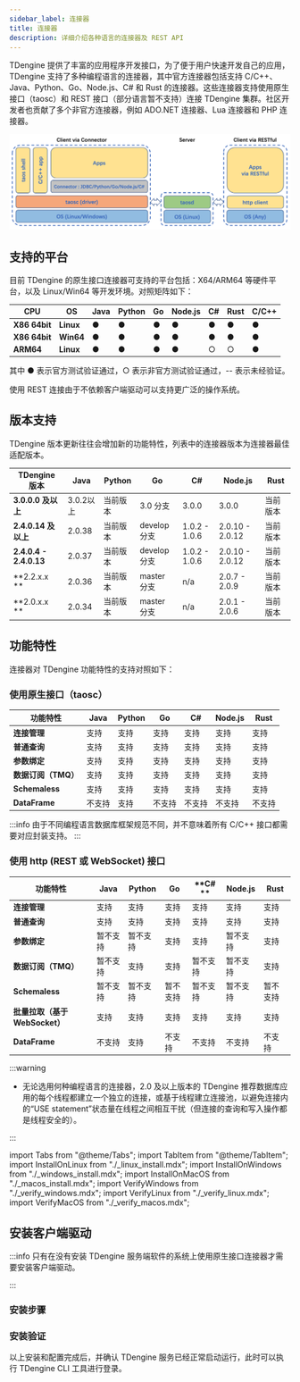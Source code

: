 ```yaml
---
sidebar_label: 连接器
title: 连接器
description: 详细介绍各种语言的连接器及 REST API
---
```


TDengine 提供了丰富的应用程序开发接口，为了便于用户快速开发自己的应用，TDengine 支持了多种编程语言的连接器，其中官方连接器包括支持 C/C++、Java、Python、Go、Node.js、C# 和 Rust 的连接器。这些连接器支持使用原生接口（taosc）和 REST 接口（部分语言暂不支持）连接 TDengine 集群。社区开发者也贡献了多个非官方连接器，例如 ADO.NET 连接器、Lua 连接器和 PHP 连接器。

![TDengine Database connector architecture](./connector.webp)

## 支持的平台

目前 TDengine 的原生接口连接器可支持的平台包括：X64/ARM64 等硬件平台，以及 Linux/Win64 等开发环境。对照矩阵如下：

| **CPU**        | **OS**    | **Java** | **Python** | **Go** | **Node.js** | **C#** | **Rust** | C/C++ |
| -------------- | --------- | -------- | ---------- | ------ | ----------- | ------ | -------- | ----- |
| **X86 64bit**  | **Linux** | ●        | ●          | ●      | ●           | ●      | ●        | ●     |
| **X86 64bit**  | **Win64** | ●        | ●          | ●      | ●           | ●      | ●        | ●     |
| **ARM64**      | **Linux** | ●        | ●          | ●      | ●           | ○      | ○        | ●     |

其中 ● 表示官方测试验证通过，○ 表示非官方测试验证通过，-- 表示未经验证。

使用 REST 连接由于不依赖客户端驱动可以支持更广泛的操作系统。

## 版本支持

TDengine 版本更新往往会增加新的功能特性，列表中的连接器版本为连接器最佳适配版本。

| **TDengine 版本**      | **Java**  | **Python** | **Go**       | **C#**        | **Node.js**     | **Rust** |
| ---------------------- | --------- | ---------- | ------------ | ------------- | --------------- | -------- |
| **3.0.0.0 及以上**     | 3.0.2以上 | 当前版本   | 3.0 分支     | 3.0.0         | 3.0.0           | 当前版本 |
| **2.4.0.14 及以上**    | 2.0.38    | 当前版本   | develop 分支 | 1.0.2 - 1.0.6 | 2.0.10 - 2.0.12 | 当前版本 |
| **2.4.0.4 - 2.4.0.13** | 2.0.37    | 当前版本   | develop 分支 | 1.0.2 - 1.0.6 | 2.0.10 - 2.0.12 | 当前版本 |
| **2.2.x.x **           | 2.0.36    | 当前版本   | master 分支  | n/a           | 2.0.7 - 2.0.9   | 当前版本 |
| **2.0.x.x **           | 2.0.34    | 当前版本   | master 分支  | n/a           | 2.0.1 - 2.0.6   | 当前版本 |

## 功能特性

连接器对 TDengine 功能特性的支持对照如下：

### 使用原生接口（taosc）

| **功能特性**        | **Java** | **Python** | **Go** | **C#** | **Node.js** | **Rust** |
| ------------------- | -------- | ---------- | ------ | ------ | ----------- | -------- |
| **连接管理**        | 支持     | 支持       | 支持   | 支持   | 支持        | 支持     |
| **普通查询**        | 支持     | 支持       | 支持   | 支持   | 支持        | 支持     |
| **参数绑定**        | 支持     | 支持       | 支持   | 支持   | 支持        | 支持     |
| **数据订阅（TMQ）** | 支持     | 支持       | 支持   | 支持   | 支持        | 支持     |
| **Schemaless**      | 支持     | 支持       | 支持   | 支持   | 支持        | 支持     |
| **DataFrame**       | 不支持   | 支持       | 不支持 | 不支持 | 不支持      | 不支持   |

:::info
由于不同编程语言数据库框架规范不同，并不意味着所有 C/C++ 接口都需要对应封装支持。
:::

### 使用 http (REST 或 WebSocket) 接口

| **功能特性**                   | **Java** | **Python** | **Go**   | **C# **  | **Node.js** | **Rust** |
| ------------------------------ | -------- | ---------- | -------- | -------- | ----------- | -------- |
| **连接管理**                   | 支持     | 支持       | 支持     | 支持     | 支持        | 支持     |
| **普通查询**                   | 支持     | 支持       | 支持     | 支持     | 支持        | 支持     |
| **参数绑定**                   | 暂不支持 | 暂不支持   | 支持     | 支持     | 暂不支持    | 支持     |
| **数据订阅（TMQ）**            | 暂不支持 | 支持       | 支持     | 暂不支持 | 暂不支持    | 支持     |
| **Schemaless**                 | 暂不支持 | 暂不支持   | 暂不支持 | 暂不支持 | 暂不支持    | 暂不支持 |
| **批量拉取（基于 WebSocket）** | 支持     | 支持       | 支持     | 支持     | 支持        | 支持     |
| **DataFrame**                  | 不支持   | 支持       | 不支持   | 不支持   | 不支持      | 不支持   |

:::warning

- 无论选用何种编程语言的连接器，2.0 及以上版本的 TDengine 推荐数据库应用的每个线程都建立一个独立的连接，或基于线程建立连接池，以避免连接内的“USE statement”状态量在线程之间相互干扰（但连接的查询和写入操作都是线程安全的）。

:::

import Tabs from "@theme/Tabs";
import TabItem from "@theme/TabItem";
import InstallOnLinux from "./_linux_install.mdx";
import InstallOnWindows from "./_windows_install.mdx";
import InstallOnMacOS from "./_macos_install.mdx";
import VerifyWindows from "./_verify_windows.mdx";
import VerifyLinux from "./_verify_linux.mdx";
import VerifyMacOS from "./_verify_macos.mdx";

## 安装客户端驱动

:::info
只有在没有安装 TDengine 服务端软件的系统上使用原生接口连接器才需要安装客户端驱动。

:::

### 安装步骤

<Tabs defaultValue="linux" groupId="os">
  <TabItem value="linux" label="Linux">
    <InstallOnLinux />
  </TabItem>
  <TabItem value="windows" label="Windows">
    <InstallOnWindows />
  </TabItem>
  <TabItem value="macos" label="MacOS">
    <InstallOnMacOS />
  </TabItem>
</Tabs>

### 安装验证

以上安装和配置完成后，并确认 TDengine 服务已经正常启动运行，此时可以执行 TDengine CLI 工具进行登录。

<Tabs defaultValue="linux" groupId="os">
  <TabItem value="linux" label="Linux">
    <VerifyLinux />
  </TabItem>
  <TabItem value="windows" label="Windows">
    <VerifyWindows />
  </TabItem>
  <TabItem value="macos" label="MacOS">
    <VerifyMacOS />
  </TabItem>
</Tabs>

